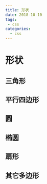 ```yaml
--- 
title: 形状
date: 2018-10-10
tags: 
 - css
categories:
  - css
---
```

# 形状

## 三角形

## 平行四边形

## 圆

## 椭圆

## 扇形

## 其它多边形